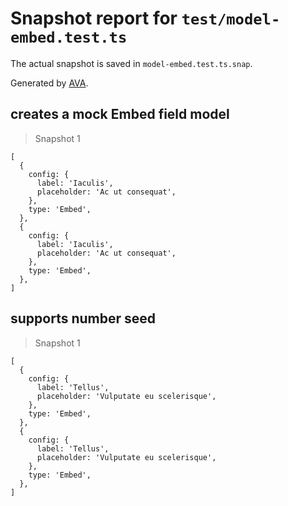 # Snapshot report for `test/model-embed.test.ts`

The actual snapshot is saved in `model-embed.test.ts.snap`.

Generated by [AVA](https://avajs.dev).

## creates a mock Embed field model

> Snapshot 1

    [
      {
        config: {
          label: 'Iaculis',
          placeholder: 'Ac ut consequat',
        },
        type: 'Embed',
      },
      {
        config: {
          label: 'Iaculis',
          placeholder: 'Ac ut consequat',
        },
        type: 'Embed',
      },
    ]

## supports number seed

> Snapshot 1

    [
      {
        config: {
          label: 'Tellus',
          placeholder: 'Vulputate eu scelerisque',
        },
        type: 'Embed',
      },
      {
        config: {
          label: 'Tellus',
          placeholder: 'Vulputate eu scelerisque',
        },
        type: 'Embed',
      },
    ]

